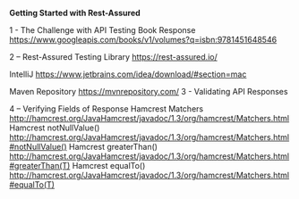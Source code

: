 **Getting Started with Rest-Assured**

1 - The Challenge with API Testing Book Response
    https://www.googleapis.com/books/v1/volumes?q=isbn:9781451648546

2 – 
  Rest-Assured Testing Library https://rest-assured.io/
  
  IntelliJ             https://www.jetbrains.com/idea/download/#section=mac
  
  Maven Repository    https://mvnrepository.com/
3 - Validating API Responses

4 – Verifying Fields of Response 
  Hamcrest Matchers           http://hamcrest.org/JavaHamcrest/javadoc/1.3/org/hamcrest/Matchers.html
  Hamcrest notNullValue()     http://hamcrest.org/JavaHamcrest/javadoc/1.3/org/hamcrest/Matchers.html#notNullValue()
  Hamcrest greaterThan()      http://hamcrest.org/JavaHamcrest/javadoc/1.3/org/hamcrest/Matchers.html#greaterThan(T)
  Hamcrest equalTo()          http://hamcrest.org/JavaHamcrest/javadoc/1.3/org/hamcrest/Matchers.html#equalTo(T)
